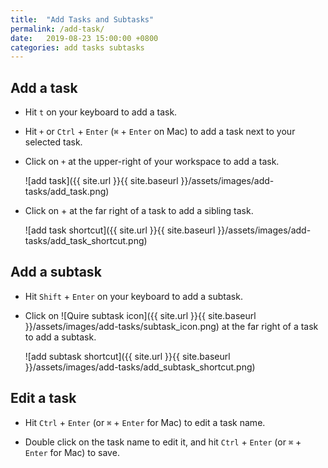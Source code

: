 ```yaml
---
title:  "Add Tasks and Subtasks"
permalink: /add-task/
date:   2019-08-23 15:00:00 +0800
categories: add tasks subtasks
---
```

## Add a task

- Hit `t` on your keyboard to add a task.

- Hit `+` or `Ctrl` + `Enter` (`⌘` + `Enter` on Mac) to add a task next to your selected task.

- Click on `+` at the upper-right of your workspace to add a task.

	![add task]({{ site.url }}{{ site.baseurl }}/assets/images/add-tasks/add_task.png)

- Click on + at the far right of a task to add a sibling task.

	![add task shortcut]({{ site.url }}{{ site.baseurl }}/assets/images/add-tasks/add_task_shortcut.png)

## Add a subtask

- Hit `Shift` + `Enter` on your keyboard to add a subtask.

- Click on ![Quire subtask icon]({{ site.url }}{{ site.baseurl }}/assets/images/add-tasks/subtask_icon.png) at the far right of a task to add a subtask.
	
	![add subtask shortcut]({{ site.url }}{{ site.baseurl }}/assets/images/add-tasks/add_subtask_shortcut.png)

## Edit a task

- Hit `Ctrl` + `Enter` (or `⌘` + `Enter` for Mac) to edit a task name.

- Double click on the task name to edit it, and hit `Ctrl` + `Enter` (or `⌘` + `Enter` for Mac) to save.

